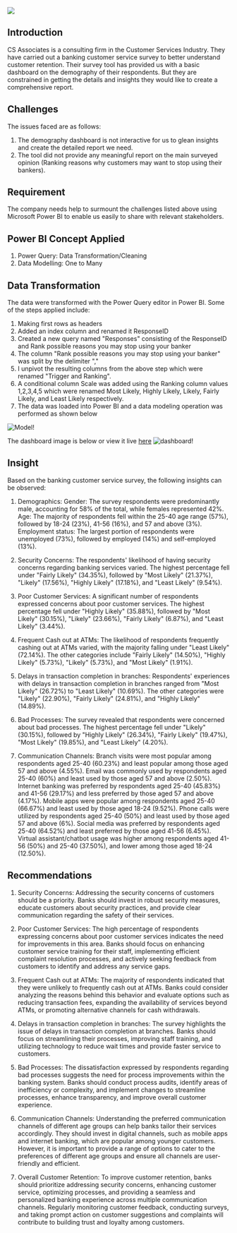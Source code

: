 ![](https://github.com/Adeyemi0/Customer-Survey/blob/main/pictures/feedback.jpg)

## Introduction
CS Associates is a consulting firm in the Customer Services Industry.
They have carried out a banking customer service survey to better understand customer retention.
Their survey tool has provided us with a basic dashboard on the demography of their respondents. But they are constrained in getting the details and insights they would like to create a comprehensive report.

## Challenges
The issues faced are as follows:
1.	The demography dashboard is not interactive for us to glean insights and create the detailed report we need.
2.	The tool did not provide any meaningful report on the main surveyed opinion (Ranking reasons why customers may want to stop using their bankers).

## Requirement
The company needs help to surmount the challenges listed above using Microsoft Power BI to enable us easily to share with relevant stakeholders.

## Power BI Concept Applied
1. Power Query: Data Transformation/Cleaning
2. Data Modelling: One to Many

## Data Transformation
The data were transformed with the Power Query editor in Power BI. Some of the steps applied include:
1. Making first rows as headers
2. Added an index column and renamed it ResponseID
3. Created a new query named "Responses" consisting of the ResponseID and Rank possible reasons you may stop using your banker
4. The column "Rank possible reasons you may stop using your banker" was split by the delimiter ","
5. I unpivot the resulting columns from the above step which were renamed "Trigger and Ranking".
6. A conditional column Scale was added using the Ranking column values 1,2,3,4,5 which were renamed Most Likely, Highly Likely, Likely, Fairly Likely, and Least Likely respectively. 
7. The data was loaded into Power BI and a data modeling operation was performed as shown below

![Model!](https://github.com/Adeyemi0/Customer-Survey/blob/main/pictures/cus%20data%20model%20.png)

The dashboard image is below or view it live [here](https://shorturl.at/djFJ1)
![dashboard!](https://github.com/Adeyemi0/Customer-Survey/blob/main/pictures/survey.png)

## Insight
Based on the banking customer service survey, the following insights can be observed:

1. Demographics:
   Gender: The survey respondents were predominantly male, accounting for 58% of the total, while females represented 42%.
   Age: The majority of respondents fell within the 25-40 age range (57%), followed by 18-24 (23%), 41-56 (16%), and 57 and above (3%).
   Employment status: The largest portion of respondents were unemployed (73%), followed by employed (14%) and self-employed (13%).

2. Security Concerns:
   The respondents' likelihood of having security concerns regarding banking services varied. The highest percentage fell under "Fairly Likely" (34.35%), followed 
   by "Most Likely" (21.37%), "Likely" (17.56%), "Highly Likely" (17.18%), and "Least Likely" (9.54%).

3. Poor Customer Services:
   A significant number of respondents expressed concerns about poor customer services. The highest percentage fell under "Highly Likely" (35.88%), followed by 
   "Most Likely" (30.15%), "Likely" (23.66%), "Fairly Likely" (6.87%), and "Least Likely" (3.44%).

4. Frequent Cash out at ATMs:
   The likelihood of respondents frequently cashing out at ATMs varied, with the majority falling under "Least Likely" (72.14%). The other categories include 
   "Fairly Likely" (14.50%), "Highly Likely" (5.73%), "Likely" (5.73%), and "Most Likely" (1.91%).

5. Delays in transaction completion in branches:
   Respondents' experiences with delays in transaction completion in branches ranged from "Most Likely" (26.72%) to "Least Likely" (10.69%). The other categories 
   were "Likely" (22.90%), "Fairly Likely" (24.81%), and "Highly Likely" (14.89%).

6. Bad Processes:
   The survey revealed that respondents were concerned about bad processes. The highest percentage fell under "Likely" (30.15%), followed by "Highly Likely" 
   (26.34%), "Fairly Likely" (19.47%), "Most Likely" (19.85%), and "Least Likely" (4.20%).

7. Communication Channels:
   Branch visits were most popular among respondents aged 25-40 (60.23%) and least popular among those aged 57 and above (4.55%).
   Email was commonly used by respondents aged 25-40 (60%) and least used by those aged 57 and above (2.50%).
   Internet banking was preferred by respondents aged 25-40 (45.83%) and 41-56 (29.17%) and less preferred by those aged 57 and above (4.17%).
   Mobile apps were popular among respondents aged 25-40 (66.67%) and least used by those aged 18-24 (9.52%).
   Phone calls were utilized by respondents aged 25-40 (50%) and least used by those aged 57 and above (6%).
   Social media was preferred by respondents aged 25-40 (64.52%) and least preferred by those aged 41-56 (6.45%).
   Virtual assistant/chatbot usage was higher among respondents aged 41-56 (50%) and 25-40 (37.50%), and lower among those aged 18-24 (12.50%).

## Recommendations

1. Security Concerns: Addressing the security concerns of customers should be a priority. Banks should invest in robust security measures, educate customers about security practices, and provide clear communication regarding the safety of their services.

2. Poor Customer Services: The high percentage of respondents expressing concerns about poor customer services indicates the need for improvements in this area. Banks should focus on enhancing customer service training for their staff, implementing efficient complaint resolution processes, and actively seeking feedback from customers to identify and address any service gaps.

3. Frequent Cash out at ATMs: The majority of respondents indicated that they were unlikely to frequently cash out at ATMs. Banks could consider analyzing the reasons behind this behavior and evaluate options such as reducing transaction fees, expanding the availability of services beyond ATMs, or promoting alternative channels for cash withdrawals.

4. Delays in transaction completion in branches: The survey highlights the issue of delays in transaction completion at branches. Banks should focus on streamlining their processes, improving staff training, and utilizing technology to reduce wait times and provide faster service to customers.

5. Bad Processes: The dissatisfaction expressed by respondents regarding bad processes suggests the need for process improvements within the banking system. Banks should conduct process audits, identify areas of inefficiency or complexity, and implement changes to streamline processes, enhance transparency, and improve overall customer experience.

6. Communication Channels: Understanding the preferred communication channels of different age groups can help banks tailor their services accordingly. They should invest in digital channels, such as mobile apps and internet banking, which are popular among younger customers. However, it is important to provide a range of options to cater to the preferences of different age groups and ensure all channels are user-friendly and efficient.

7. Overall Customer Retention: To improve customer retention, banks should prioritize addressing security concerns, enhancing customer service, optimizing processes, and providing a seamless and personalized banking experience across multiple communication channels. Regularly monitoring customer feedback, conducting surveys, and taking prompt action on customer suggestions and complaints will contribute to building trust and loyalty among customers.

